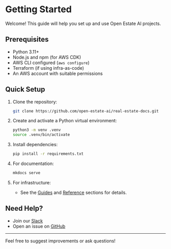 # Getting Started

Welcome! This guide will help you set up and use Open Estate AI projects.

## Prerequisites

- Python 3.11+
- Node.js and npm (for AWS CDK)
- AWS CLI configured (`aws configure`)
- Terraform (if using infra-as-code)
- An AWS account with suitable permissions

## Quick Setup

1. Clone the repository:
   ```sh
   git clone https://github.com/open-estate-ai/real-estate-docs.git
   ```

2. Create and activate a Python virtual environment:
   ```sh
   python3 -m venv .venv
   source .venv/bin/activate
   ```

3. Install dependencies:
   ```sh
   pip install -r requirements.txt
   ```

4. For documentation:
   ```sh
   mkdocs serve
   ```

5. For infrastructure:
   - See the [Guides](guides/scrapers.md) and [Reference](reference/terraform.md) sections for details.

## Need Help?

- Join our [Slack](https://join.slack.com/t/open-estate-ai/shared_invite/zt-3dk65gu4h-SmBeySssL732C3ReHL_ejQ)
- Open an issue on [GitHub](https://github.com/open-estate-ai/real-estate-docs)

---

Feel free to suggest improvements or ask questions!